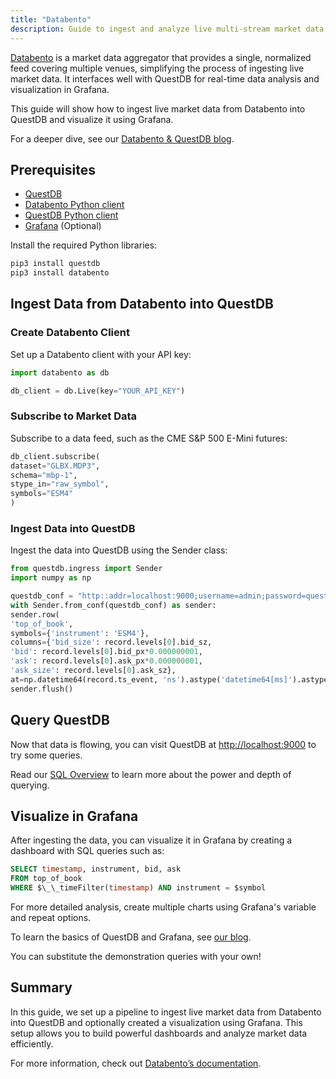 ```yaml
---
title: "Databento"
description: Guide to ingest and analyze live multi-stream market data from Databento using QuestDB and Grafana.
---
```


[Databento](https://databento.com/) is a market data aggregator that provides a single,
normalized feed covering multiple venues,
simplifying the process of ingesting live market data.
It interfaces well with QuestDB for real-time data analysis and visualization in Grafana.

This guide will show how to ingest live market data from Databento into QuestDB and visualize it using Grafana.

For a deeper dive, see our [Databento & QuestDB blog](/blog/ingesting-live-market-data-data-bento/).

## Prerequisites

- [QuestDB](/download/)
- [Databento Python client](https://pypi.org/project/databento/)
- [QuestDB Python client](/docs/clients/ingest-python/)
- [Grafana](/docs/third-party-tools/grafana/) (Optional)

Install the required Python libraries:

```python
pip3 install questdb
pip3 install databento
```

## Ingest Data from Databento into QuestDB

### Create Databento Client

Set up a Databento client with your API key:

```python
import databento as db

db_client = db.Live(key="YOUR_API_KEY")
```

### Subscribe to Market Data

Subscribe to a data feed, such as the CME S&P 500 E-Mini futures:

```python
db_client.subscribe(
dataset="GLBX.MDP3",
schema="mbp-1",
stype_in="raw_symbol",
symbols="ESM4"
)
```

### Ingest Data into QuestDB

Ingest the data into QuestDB using the Sender class:

```python
from questdb.ingress import Sender
import numpy as np

questdb_conf = "http::addr=localhost:9000;username=admin;password=quest;"
with Sender.from_conf(questdb_conf) as sender:
sender.row(
'top_of_book',
symbols={'instrument': 'ESM4'},
columns={'bid_size': record.levels[0].bid_sz,
'bid': record.levels[0].bid_px*0.000000001,
'ask': record.levels[0].ask_px*0.000000001,
'ask_size': record.levels[0].ask_sz},
at=np.datetime64(record.ts_event, 'ns').astype('datetime64[ms]').astype(object))
sender.flush()
```

## Query QuestDB

Now that data is flowing, you can visit QuestDB at [http://localhost:9000](http://localhost:9000/) to try some queries.

Read our [SQL Overview](/docs/reference/sql/overview/) to learn more about the power and depth of querying.

## Visualize in Grafana

After ingesting the data, you can visualize it in Grafana by creating a dashboard with SQL queries such as:

```sql
SELECT timestamp, instrument, bid, ask
FROM top_of_book
WHERE $\_\_timeFilter(timestamp) AND instrument = $symbol
```

For more detailed analysis, create multiple charts using Grafana's variable and repeat options.

To learn the basics of QuestDB and Grafana, see [our blog](/blog/time-series-monitoring-dashboard-grafana-questdb/).

You can substitute the demonstration queries with your own!

## Summary

In this guide, we set up a pipeline to ingest live market data from Databento into QuestDB and optionally created a visualization using Grafana.
This setup allows you to build powerful dashboards and analyze market data efficiently.

For more information, check out [Databento’s documentation](https://databento.com/docs/).
